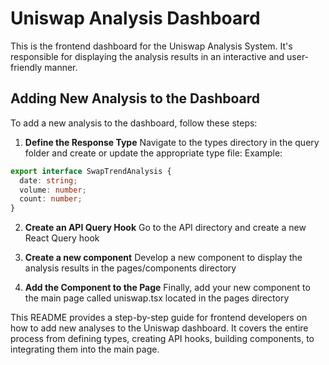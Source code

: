 # Uniswap Analysis Dashboard

This is the frontend dashboard for the Uniswap Analysis System. It's responsible for displaying the analysis results in an interactive and user-friendly manner.

## Adding New Analysis to the Dashboard

To add a new analysis to the dashboard, follow these steps:

1. **Define the Response Type**
   Navigate to the types directory in the query folder and create or update the appropriate type file:
   Example:
```typescript
export interface SwapTrendAnalysis {
  date: string;
  volume: number;
  count: number;
}
```

2. **Create an API Query Hook**
Go to the API directory and create a new React Query hook

3. **Create a new component**
Develop a new component to display the analysis results in the pages/components directory

4. **Add the Component to the Page**
Finally, add your new component to the main page called uniswap.tsx located in the pages directory

This README provides a step-by-step guide for frontend developers on how to add new analyses to the Uniswap dashboard. It covers the entire process from defining types, creating API hooks, building components, to integrating them into the main page.